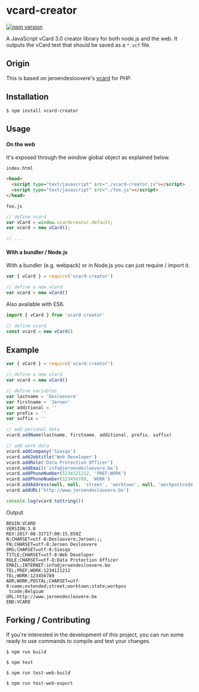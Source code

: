 # vcard-creator
[![npm version](https://badge.fury.io/js/vcard-creator.svg)](https://badge.fury.io/js/vcard-creator)

A JavaScript vCard 3.0 creator library for both node.js and the web.
It outputs the vCard text that should be saved as a `*.vcf` file.

## Origin
This is based on jeroendesloovere's
[vcard](https://github.com/jeroendesloovere/vcard) for PHP.

## Installation

```
$ npm install vcard-creator
```

## Usage

#### On the web

It's exposed through the _window_ global object as explained below.

`index.html`
```html
<head>
  <script type="text/javascript" src="./vcard-creator.js"></script>
  <script type="text/javascript" src="./foo.js"></script>
</head>
```

`foo.js`
```javascript
// define vcard
var vCard = window.vcardcreator.default;
var vcard = new vCard();

// ...
```

#### With a bundler / Node.js

With a bundler (e.g. webpack) or in Node.js you can just require / import it.

```javascript
var { vCard } = require('vcard-creator')

// define a new vCard
var vcard = new vCard()
```

Also available with ES6.

```javascript
import { vCard } from 'vcard-creator'

// define vcard
const vcard = new vCard()
```

## Example

```javascript
var { vCard } = require('vcard-creator')

// define a new vCard
var vcard = new vCard()

// define variables
var lastname = 'Desloovere'
var firstname = 'Jeroen'
var additional = ''
var prefix = ''
var suffix = ''

// add personal data
vcard.addName(lastname, firstname, additional, prefix, suffix)

// add work data
vcard.addCompany('Siesqo')
vcard.addJobtitle('Web Developer')
vcard.addRole('Data Protection Officer')
vcard.addEmail('info@jeroendesloovere.be')
vcard.addPhoneNumber(1234121212, 'PREF;WORK')
vcard.addPhoneNumber(123456789, 'WORK')
vcard.addAddress(null, null, 'street', 'worktown', null, 'workpostcode', 'Belgium')
vcard.addURL('http://www.jeroendesloovere.be')

console.log(vcard.toString())
```

Output
```
BEGIN:VCARD
VERSION:3.0
REV:2017-08-31T17:00:15.850Z
N;CHARSET=utf-8:Desloovere;Jeroen;;;
FN;CHARSET=utf-8:Jeroen Desloovere
ORG;CHARSET=utf-8:Siesqo
TITLE;CHARSET=utf-8:Web Developer
ROLE;CHARSET=utf-8:Data Protection Officer
EMAIL;INTERNET:info@jeroendesloovere.be
TEL;PREF;WORK:1234121212
TEL;WORK:123456789
ADR;WORK;POSTAL;CHARSET=utf-8:name;extended;street;worktown;state;workpos
 tcode;Belgium
URL:http://www.jeroendesloovere.be
END:VCARD
```

## Forking / Contributing

If you're interested in the development of this project, you can run some ready
to use commands to compile and test your changes.

```
$ npm run build

$ npm test

$ npm run test-web-build

$ npm run test-web-export
```
